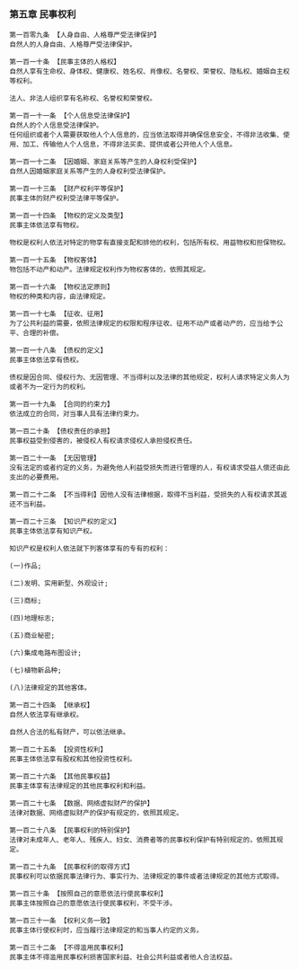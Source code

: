 ### 第五章 民事权利

    第一百零九条 【人身自由、人格尊严受法律保护】
    自然人的人身自由、人格尊严受法律保护。
    
    第一百一十条 【民事主体的人格权】
    自然人享有生命权、身体权、健康权、姓名权、肖像权、名誉权、荣誉权、隐私权、婚姻自主权等权利。
    
    法人、非法人组织享有名称权、名誉权和荣誉权。
    
    第一百一十一条 【个人信息受法律保护】
    自然人的个人信息受法律保护。
    任何组织或者个人需要获取他人个人信息的，应当依法取得并确保信息安全，不得非法收集、使用、加工、传输他人个人信息，不得非法买卖、提供或者公开他人个人信息。
    
    第一百一十二条 【因婚姻、家庭关系等产生的人身权利受保护】
    自然人因婚姻家庭关系等产生的人身权利受法律保护。
    
    第一百一十三条 【财产权利平等保护】
    民事主体的财产权利受法律平等保护。
    
    第一百一十四条 【物权的定义及类型】
    民事主体依法享有物权。
    
    物权是权利人依法对特定的物享有直接支配和排他的权利，包括所有权、用益物权和担保物权。
    
    第一百一十五条 【物权客体】
    物包括不动产和动产。法律规定权利作为物权客体的，依照其规定。
    
    第一百一十六条 【物权法定原则】
    物权的种类和内容，由法律规定。
    
    第一百一十七条 【征收、征用】
    为了公共利益的需要，依照法律规定的权限和程序征收、征用不动产或者动产的，应当给予公平、合理的补偿。
    
    第一百一十八条 【债权的定义】
    民事主体依法享有债权。
    
    债权是因合同、侵权行为、无因管理、不当得利以及法律的其他规定，权利人请求特定义务人为或者不为一定行为的权利。
    
    第一百一十九条 【合同的约束力】
    依法成立的合同，对当事人具有法律约束力。
    
    第一百二十条 【债权责任的承担】
    民事权益受到侵害的，被侵权人有权请求侵权人承担侵权责任。
    
    第一百二十一条 【无因管理】
    没有法定的或者约定的义务，为避免他人利益受损失而进行管理的人，有权请求受益人偿还由此支出的必要费用。
    
    第一百二十二条 【不当得利】因他人没有法律根据，取得不当利益，受损失的人有权请求其返还不当利益。
    
    第一百二十三条 【知识产权的定义】
    民事主体依法享有知识产权。
    
    知识产权是权利人依法就下列客体享有的专有的权利：
    
    (一)作品;
    
    (二)发明、实用新型、外观设计;
    
    (三)商标;
    
    (四)地理标志;
    
    (五)商业秘密;
    
    (六)集成电路布图设计;
    
    (七)植物新品种;
    
    (八)法律规定的其他客体。
    
    第一百二十四条 【继承权】
    自然人依法享有继承权。
    
    自然人合法的私有财产，可以依法继承。
    
    第一百二十五条 【投资性权利】
    民事主体依法享有股权和其他投资性权利。
    
    第一百二十六条 【其他民事权益】
    民事主体享有法律规定的其他民事权利和利益。
    
    第一百二十七条 【数据、网络虚拟财产的保护】
    法律对数据、网络虚拟财产的保护有规定的，依照其规定。
    
    第一百二十八条 【民事权利的特别保护】
    法律对未成年人、老年人、残疾人、妇女、消费者等的民事权利保护有特别规定的，依照其规定。
    
    第一百二十九条 【民事权利的取得方式】
    民事权利可以依据民事法律行为、事实行为、法律规定的事件或者法律规定的其他方式取得。
    
    第一百三十条 【按照自己的意愿依法行使民事权利】
    民事主体按照自己的意愿依法行使民事权利，不受干涉。
    
    第一百三十一条 【权利义务一致】
    民事主体行使权利时，应当履行法律规定的和当事人约定的义务。
    
    第一百三十二条 【不得滥用民事权利】
    民事主体不得滥用民事权利损害国家利益、社会公共利益或者他人合法权益。
